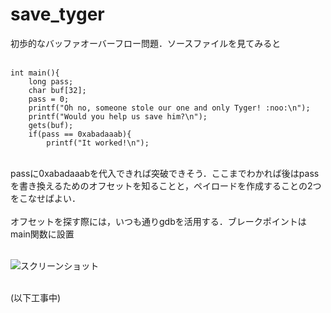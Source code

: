 # save_tyger
初歩的なバッファオーバーフロー問題．ソースファイルを見てみると<br><br>

~~~
int main(){
	long pass;
	char buf[32];
	pass = 0;
	printf("Oh no, someone stole our one and only Tyger! :noo:\n");
	printf("Would you help us save him?\n");
	gets(buf);
	if(pass == 0xabadaaab){
		printf("It worked!\n");
~~~
<br>
passに0xabadaaabを代入できれば突破できそう．ここまでわかれば後はpassを書き換えるためのオフセットを知ることと，ペイロードを作成することの2つをこなせばよい．<br><br>
オフセットを探す際には，いつも通りgdbを活用する．ブレークポイントはmain関数に設置<br><br>

![スクリーンショット](https://user-images.githubusercontent.com/64766627/183295807-815fb818-be4a-421a-afd5-09d4131b4ad0.png)<br><br>

(以下工事中)